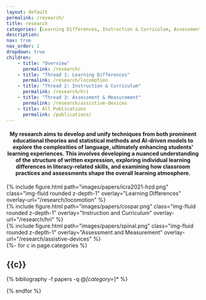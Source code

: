 ```yaml
---
layout: default
permalink: /research/
title: research
categories: [Learning Differences, Instruction & Curriculum, Assessment & Measurement]
description:  
nav: true
nav_order: 1
dropdown: true
children:
    - title: "Overview"
      permalink: /research/
    - title: "Thread 1: Learning Differences"
      permalink: /research/locomotion
    - title: "Thread 2: Instruction & Curriculum"
      permalink: /research/hri
    - title: "Thread 3: Assessment & Measurement"
      permalink: /research/assistive-devices
    - title: All Publications
      permalink: /publications/
---
```


<center>    
    <h4> My research aims to develop and unify techniques from both prominent educational theories and statistical methods and AI-driven models to explore the complexities of language, ultimately enhancing students' learning experiences. This involves developing a nuanced understanding of the structure of written expression, exploring individual learning differences in literacy-related skills, and examining how classroom practices and assessments shape the overall learning atmosphere.
    <!-- <b>Bipedal Locomotion</b>, <b>Human Robot Interaction</b>, and <b>Lower-Body Assistive Devices</b>. -->
    </h4>
</center>


<div class="row mt-3">
    <div class="col-sm mt-3 mt-md-0">
        {% include figure.html path="images/papers/icra2021-hzd.png" class="img-fluid rounded z-depth-1" overlay="Learning Differences"
            overlay-url="/research/locomotion" %}
    </div>
    <div class="col-sm mt-3 mt-md-0">
        {% include figure.html path="images/papers/cospar.png" class="img-fluid rounded z-depth-1" overlay="Instruction and Curriculum"
        overlay-url="/research/hri" %}
    </div>
    <div class="col-sm mt-3 mt-md-0">
        {% include figure.html path="images/papers/spinal.png" class="img-fluid rounded z-depth-1" overlay="Assessment and Measurement"
        overlay-url="/research/assistive-devices" %}
    </div>
</div>

<!-- _pages/publications.md -->
<div class="publications">
{%- for c in page.categories %}

  <h2 class="year">{{c}}</h2>

  {% bibliography -f papers -q @*[category=*]* %}

{% endfor %}
</div>

